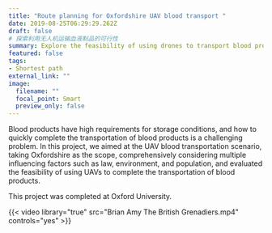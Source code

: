 ```yaml
---
title: "Route planning for Oxfordshire UAV blood transport "
date: 2019-08-25T06:29:29.262Z
draft: false
# 探索利用无人机运输血液制品的可行性
summary: Explore the feasibility of using drones to transport blood products
featured: false
tags:
- Shortest path
external_link: ""
image:
  filename: ""
  focal_point: Smart
  preview_only: false
---
```

<!-- 血液制品对保存条件要求较高，如何快速地完成血液制品的运输是一个具有挑战性的问题。在这个项目中，我们针对无人机血液运输场景，以牛津郡为范围，综合考虑了法律、环境、人口等多个影响因素，评估使用无人机完成血液制品运输的可行性。 -->
Blood products have high requirements for storage conditions, and how to quickly complete the transportation of blood products is a challenging problem. In this project, we aimed at the UAV blood transportation scenario, taking Oxfordshire as the scope, comprehensively considering multiple influencing factors such as law, environment, and population, and evaluated the feasibility of using UAVs to complete the transportation of blood products.

<!-- 这个项目是在牛津大学完成的。 -->
This project was completed at Oxford University.

{{< video library="true" src="Brian Amy The British Grenadiers.mp4" controls="yes" >}}